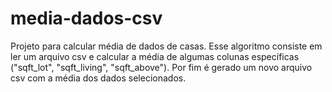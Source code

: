 # media-dados-csv
 Projeto para calcular média de dados de casas. Esse algoritmo consiste em ler um arquivo csv e calcular a média de algumas colunas específicas ("sqft_lot", "sqft_living", "sqft_above"). Por fim é gerado um novo arquivo csv com a média dos dados selecionados.
